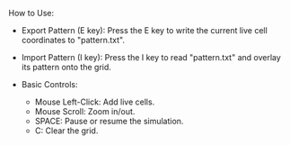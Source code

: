 



How to Use:
- Export Pattern (E key): Press the E key to write the current live cell coordinates to "pattern.txt".
- Import Pattern (I key): Press the I key to read "pattern.txt" and overlay its pattern onto the grid.
- Basic Controls:

    - Mouse Left-Click: Add live cells.
    - Mouse Scroll: Zoom in/out.
    - SPACE: Pause or resume the simulation.
    - C: Clear the grid.
